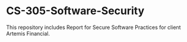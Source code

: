 # CS-305-Software-Security
This repository includes Report for Secure Software Practices for client Artemis Financial. 
